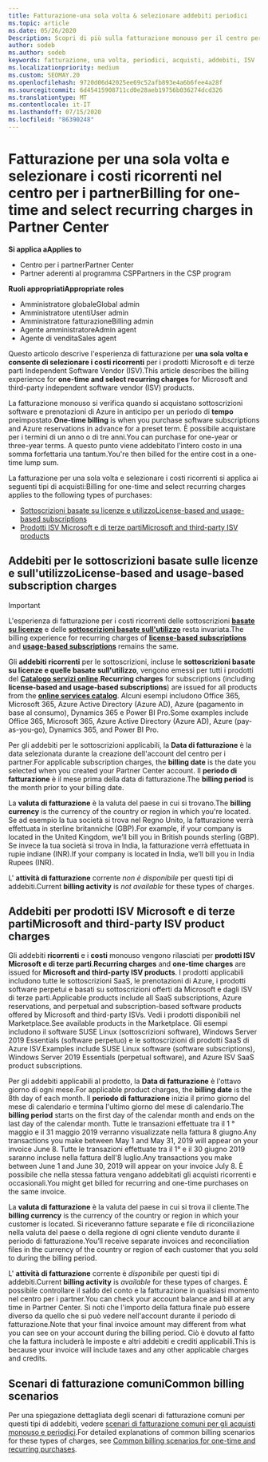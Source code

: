 ```yaml
---
title: Fatturazione-una sola volta & selezionare addebiti periodici
ms.topic: article
ms.date: 05/26/2020
Description: Scopri di più sulla fatturazione monouso per il centro per i partner, per i termini predefiniti e la fatturazione per i costi selezionati e ricorrenti.
author: sodeb
ms.author: sodeb
keywords: fatturazione, una volta, periodici, acquisti, addebiti, ISV
ms.localizationpriority: medium
ms.custom: SEOMAY.20
ms.openlocfilehash: 9720d06d42025ee69c52afb893e4a6b6fee4a28f
ms.sourcegitcommit: 6d45415908711cd0e28aeb19756b036274dcd326
ms.translationtype: MT
ms.contentlocale: it-IT
ms.lasthandoff: 07/15/2020
ms.locfileid: "86390248"
---
```

# <a name="billing-for-one-time-and-select-recurring-charges-in-partner-center"></a><span data-ttu-id="f7184-104">Fatturazione per una sola volta e selezionare i costi ricorrenti nel centro per i partner</span><span class="sxs-lookup"><span data-stu-id="f7184-104">Billing for one-time and select recurring charges in Partner Center</span></span>

<span data-ttu-id="f7184-105">**Si applica a**</span><span class="sxs-lookup"><span data-stu-id="f7184-105">**Applies to**</span></span>
- <span data-ttu-id="f7184-106">Centro per i partner</span><span class="sxs-lookup"><span data-stu-id="f7184-106">Partner Center</span></span>
- <span data-ttu-id="f7184-107">Partner aderenti al programma CSP</span><span class="sxs-lookup"><span data-stu-id="f7184-107">Partners in the CSP program</span></span>

<span data-ttu-id="f7184-108">**Ruoli appropriati**</span><span class="sxs-lookup"><span data-stu-id="f7184-108">**Appropriate roles**</span></span>
- <span data-ttu-id="f7184-109">Amministratore globale</span><span class="sxs-lookup"><span data-stu-id="f7184-109">Global admin</span></span>
- <span data-ttu-id="f7184-110">Amministratore utenti</span><span class="sxs-lookup"><span data-stu-id="f7184-110">User admin</span></span>
- <span data-ttu-id="f7184-111">Amministratore fatturazione</span><span class="sxs-lookup"><span data-stu-id="f7184-111">Billing admin</span></span>
- <span data-ttu-id="f7184-112">Agente amministratore</span><span class="sxs-lookup"><span data-stu-id="f7184-112">Admin agent</span></span>
- <span data-ttu-id="f7184-113">Agente di vendita</span><span class="sxs-lookup"><span data-stu-id="f7184-113">Sales agent</span></span>

<span data-ttu-id="f7184-114">Questo articolo descrive l'esperienza di fatturazione per **una sola volta e consente di selezionare i costi ricorrenti** per i prodotti Microsoft e di terze parti Independent Software Vendor (ISV).</span><span class="sxs-lookup"><span data-stu-id="f7184-114">This article describes the billing experience for **one-time and select recurring charges** for Microsoft and third-party independent software vendor (ISV) products.</span></span> 

<span data-ttu-id="f7184-115">La fatturazione monouso si verifica quando si acquistano sottoscrizioni software e prenotazioni di Azure in anticipo per un periodo di **tempo** preimpostato.</span><span class="sxs-lookup"><span data-stu-id="f7184-115">**One-time billing** is when you purchase software subscriptions and Azure reservations in advance for a preset term.</span></span> <span data-ttu-id="f7184-116">È possibile acquistare per i termini di un anno o di tre anni.</span><span class="sxs-lookup"><span data-stu-id="f7184-116">You can purchase for one-year or three-year terms.</span></span> <span data-ttu-id="f7184-117">A questo punto viene addebitato l'intero costo in una somma forfettaria una tantum.</span><span class="sxs-lookup"><span data-stu-id="f7184-117">You're then billed for the entire cost in a one-time lump sum.</span></span>

<span data-ttu-id="f7184-118">La fatturazione per una sola volta e selezionare i costi ricorrenti si applica ai seguenti tipi di acquisti:</span><span class="sxs-lookup"><span data-stu-id="f7184-118">Billing for one-time and select recurring charges applies to the following types of purchases:</span></span>

- [<span data-ttu-id="f7184-119">Sottoscrizioni basate su licenze e utilizzo</span><span class="sxs-lookup"><span data-stu-id="f7184-119">License-based and usage-based subscriptions</span></span>](#license-based-and-usage-based-subscription-charges)
- [<span data-ttu-id="f7184-120">Prodotti ISV Microsoft e di terze parti</span><span class="sxs-lookup"><span data-stu-id="f7184-120">Microsoft and third-party ISV products</span></span>](#microsoft-and-third-party-isv-product-charges)

## <a name="license-based-and-usage-based-subscription-charges"></a><span data-ttu-id="f7184-121">Addebiti per le sottoscrizioni basate sulle licenze e sull'utilizzo</span><span class="sxs-lookup"><span data-stu-id="f7184-121">License-based and usage-based subscription charges</span></span>

> [!IMPORTANT]
> <span data-ttu-id="f7184-122">L'esperienza di fatturazione per i costi ricorrenti delle sottoscrizioni [**basate su licenze**](license-based-billing.md) e delle [**sottoscrizioni basate sull'utilizzo**](usage-based-billing.md) resta invariata.</span><span class="sxs-lookup"><span data-stu-id="f7184-122">The billing experience for recurring charges of [**license-based subscriptions**](license-based-billing.md) and [**usage-based subscriptions**](usage-based-billing.md) remains the same.</span></span>

<span data-ttu-id="f7184-123">Gli **addebiti ricorrenti** per le sottoscrizioni, incluse le **sottoscrizioni basate su licenze e quelle basate sull'utilizzo**, vengono emessi per tutti i prodotti del [**Catalogo servizi online**](https://partner.microsoft.com/commerce/preferredoffers/list).</span><span class="sxs-lookup"><span data-stu-id="f7184-123">**Recurring charges** for subscriptions (including **license-based and usage-based subscriptions**) are issued for all products from the [**online services catalog**](https://partner.microsoft.com/commerce/preferredoffers/list).</span></span> <span data-ttu-id="f7184-124">Alcuni esempi includono Office 365, Microsoft 365, Azure Active Directory (Azure AD), Azure (pagamento in base al consumo), Dynamics 365 e Power BI Pro.</span><span class="sxs-lookup"><span data-stu-id="f7184-124">Some examples include Office 365, Microsoft 365, Azure Active Directory (Azure AD), Azure (pay-as-you-go), Dynamics 365, and Power BI Pro.</span></span>

<span data-ttu-id="f7184-125">Per gli addebiti per le sottoscrizioni applicabili, la **Data di fatturazione** è la data selezionata durante la creazione dell'account del centro per i partner.</span><span class="sxs-lookup"><span data-stu-id="f7184-125">For applicable subscription charges, the **billing date** is the date you selected when you created your Partner Center account.</span></span> <span data-ttu-id="f7184-126">Il **periodo di fatturazione** è il mese prima della data di fatturazione.</span><span class="sxs-lookup"><span data-stu-id="f7184-126">The **billing period** is the month prior to your billing date.</span></span>

<span data-ttu-id="f7184-127">La **valuta di fatturazione** è la valuta del paese in cui si trovano.</span><span class="sxs-lookup"><span data-stu-id="f7184-127">The **billing currency** is the currency of the country or region in which you're located.</span></span> <span data-ttu-id="f7184-128">Se ad esempio la tua società si trova nel Regno Unito, la fatturazione verrà effettuata in sterline britanniche (GBP).</span><span class="sxs-lookup"><span data-stu-id="f7184-128">For example, if your company is located in the United Kingdom, we’ll bill you in British pounds sterling (GBP).</span></span> <span data-ttu-id="f7184-129">Se invece la tua società si trova in India, la fatturazione verrà effettuata in rupie indiane (INR).</span><span class="sxs-lookup"><span data-stu-id="f7184-129">If your company is located in India, we’ll bill you in India Rupees (INR).</span></span>

<span data-ttu-id="f7184-130">L' **attività di fatturazione** corrente *non è disponibile* per questi tipi di addebiti.</span><span class="sxs-lookup"><span data-stu-id="f7184-130">Current **billing activity** is *not available* for these types of charges.</span></span>

## <a name="microsoft-and-third-party-isv-product-charges"></a><span data-ttu-id="f7184-131">Addebiti per prodotti ISV Microsoft e di terze parti</span><span class="sxs-lookup"><span data-stu-id="f7184-131">Microsoft and third-party ISV product charges</span></span>

<span data-ttu-id="f7184-132">Gli addebiti **ricorrenti** e i **costi** monouso vengono rilasciati per **prodotti ISV Microsoft e di terze parti**.</span><span class="sxs-lookup"><span data-stu-id="f7184-132">**Recurring charges** and **one-time charges** are issued for **Microsoft and third-party ISV products**.</span></span> <span data-ttu-id="f7184-133">I prodotti applicabili includono tutte le sottoscrizioni SaaS, le prenotazioni di Azure, i prodotti software perpetui e basati su sottoscrizioni offerti da Microsoft e dagli ISV di terze parti.</span><span class="sxs-lookup"><span data-stu-id="f7184-133">Applicable products include all SaaS subscriptions, Azure reservations, and perpetual and subscription-based software products offered by Microsoft and third-party ISVs.</span></span> <span data-ttu-id="f7184-134">Vedi i prodotti disponibili nel Marketplace.</span><span class="sxs-lookup"><span data-stu-id="f7184-134">See available products in the Marketplace.</span></span> <span data-ttu-id="f7184-135">Gli esempi includono il software SUSE Linux (sottoscrizioni software), Windows Server 2019 Essentials (software perpetuo) e le sottoscrizioni di prodotti SaaS di Azure ISV.</span><span class="sxs-lookup"><span data-stu-id="f7184-135">Examples include SUSE Linux software (software subscriptions), Windows Server 2019 Essentials (perpetual software), and Azure ISV SaaS product subscriptions.</span></span>

<span data-ttu-id="f7184-136">Per gli addebiti applicabili al prodotto, la **Data di fatturazione** è l'ottavo giorno di ogni mese.</span><span class="sxs-lookup"><span data-stu-id="f7184-136">For applicable product charges, the **billing date** is the 8th day of each month.</span></span> <span data-ttu-id="f7184-137">Il **periodo di fatturazione** inizia il primo giorno del mese di calendario e termina l'ultimo giorno del mese di calendario.</span><span class="sxs-lookup"><span data-stu-id="f7184-137">The **billing period** starts on the first day of the calendar month and ends on the last day of the calendar month.</span></span> <span data-ttu-id="f7184-138">Tutte le transazioni effettuate tra il 1 ° maggio e il 31 maggio 2019 verranno visualizzate nella fattura 8 giugno.</span><span class="sxs-lookup"><span data-stu-id="f7184-138">Any transactions you make between May 1 and May 31, 2019 will appear on your invoice June 8.</span></span> <span data-ttu-id="f7184-139">Tutte le transazioni effettuate tra il 1° e il 30 giugno 2019 saranno incluse nella fattura dell'8 luglio.</span><span class="sxs-lookup"><span data-stu-id="f7184-139">Any transactions you make between June 1 and June 30, 2019 will appear on your invoice July 8.</span></span> <span data-ttu-id="f7184-140">È possibile che nella stessa fattura vengano addebitati gli acquisti ricorrenti e occasionali.</span><span class="sxs-lookup"><span data-stu-id="f7184-140">You might get billed for recurring and one-time purchases on the same invoice.</span></span>

<span data-ttu-id="f7184-141">La **valuta di fatturazione** è la valuta del paese in cui si trova il cliente.</span><span class="sxs-lookup"><span data-stu-id="f7184-141">The **billing currency** is the currency of the country or region in which your customer is located.</span></span> <span data-ttu-id="f7184-142">Si riceveranno fatture separate e file di riconciliazione nella valuta del paese o della regione di ogni cliente venduto durante il periodo di fatturazione.</span><span class="sxs-lookup"><span data-stu-id="f7184-142">You’ll receive separate invoices and reconciliation files in the currency of the country or region of each customer that you sold to during the billing period.</span></span>

<span data-ttu-id="f7184-143">L' **attività di fatturazione** corrente è *disponibile* per questi tipi di addebiti.</span><span class="sxs-lookup"><span data-stu-id="f7184-143">Current **billing activity** is *available* for these types of charges.</span></span> <span data-ttu-id="f7184-144">È possibile controllare il saldo del conto e la fatturazione in qualsiasi momento nel centro per i partner.</span><span class="sxs-lookup"><span data-stu-id="f7184-144">You can check your account balance and bill at any time in Partner Center.</span></span> <span data-ttu-id="f7184-145">Si noti che l'importo della fattura finale può essere diverso da quello che si può vedere nell'account durante il periodo di fatturazione.</span><span class="sxs-lookup"><span data-stu-id="f7184-145">Note that your final invoice amount may different from what you can see on your account during the billing period.</span></span> <span data-ttu-id="f7184-146">Ciò è dovuto al fatto che la fattura includerà le imposte e altri addebiti e crediti applicabili.</span><span class="sxs-lookup"><span data-stu-id="f7184-146">This is because your invoice will include taxes and any other applicable charges and credits.</span></span>

## <a name="common-billing-scenarios"></a><span data-ttu-id="f7184-147">Scenari di fatturazione comuni</span><span class="sxs-lookup"><span data-stu-id="f7184-147">Common billing scenarios</span></span>

<span data-ttu-id="f7184-148">Per una spiegazione dettagliata degli scenari di fatturazione comuni per questi tipi di addebiti, vedere [scenari di fatturazione comuni per gli acquisti monouso e periodici](common-billing-scenarios-onetime-recurring.md).</span><span class="sxs-lookup"><span data-stu-id="f7184-148">For detailed explanations of common billing scenarios for these types of charges, see [Common billing scenarios for one-time and recurring purchases](common-billing-scenarios-onetime-recurring.md).</span></span>
